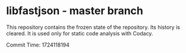 # libfastjson - master branch

This repository contains the frozen state of the repository.
Its history is cleared. It is used only for static code
analysis with Codacy.

Commit Time: 1724118194